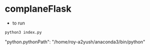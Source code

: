 # complaneFlask

- to run
```
python3 index.py
```



"python.pythonPath": "/home/roy-a2yush/anaconda3/bin/python"
